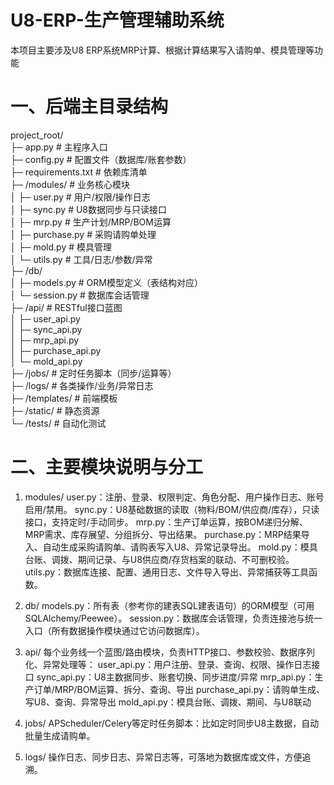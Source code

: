 # U8-ERP-生产管理辅助系统
本项目主要涉及U8 ERP系统MRP计算、根据计算结果写入请购单、模具管理等功能

# 一、后端主目录结构
 project_root/  
 ├─ app.py                  # 主程序入口  
 ├─ config.py               # 配置文件（数据库/账套参数）  
 ├─ requirements.txt        # 依赖库清单  
 ├─ /modules/               # 业务核心模块  
 │    ├─ user.py            # 用户/权限/操作日志  
 │    ├─ sync.py            # U8数据同步与只读接口  
 │    ├─ mrp.py             # 生产计划/MRP/BOM运算  
 │    ├─ purchase.py        # 采购请购单处理  
 │    ├─ mold.py            # 模具管理  
 │    └─ utils.py           # 工具/日志/参数/异常  
 ├─ /db/  
 │    ├─ models.py          # ORM模型定义（表结构对应）  
 │    └─ session.py         # 数据库会话管理  
 ├─ /api/                   # RESTful接口蓝图  
 │    ├─ user_api.py     
 │    ├─ sync_api.py  
 │    ├─ mrp_api.py  
 │    ├─ purchase_api.py  
 │    └─ mold_api.py  
 ├─ /jobs/                  # 定时任务脚本（同步/运算等）  
 ├─ /logs/                  # 各类操作/业务/异常日志  
 ├─ /templates/             # 前端模板  
 ├─ /static/                # 静态资源  
 └─ /tests/                 # 自动化测试  

# 二、主要模块说明与分工
1. modules/
user.py：注册、登录、权限判定、角色分配、用户操作日志、账号启用/禁用。
sync.py：U8基础数据的读取（物料/BOM/供应商/库存），只读接口，支持定时/手动同步。
mrp.py：生产订单运算，按BOM递归分解、MRP需求、库存展望、分组拆分、导出结果。
purchase.py：MRP结果导入、自动生成采购请购单、请购表写入U8、异常记录导出。
mold.py：模具台账、调拨、期间记录、与U8供应商/存货档案的联动、不可删校验。
utils.py：数据库连接、配置、通用日志、文件导入导出、异常捕获等工具函数。

3. db/
models.py：所有表（参考你的建表SQL建表语句）的ORM模型（可用SQLAlchemy/Peewee）。
session.py：数据库会话管理，负责连接池与统一入口（所有数据操作模块通过它访问数据库）。

3. api/
每个业务线一个蓝图/路由模块，负责HTTP接口、参数校验、数据序列化、异常处理等：
user_api.py：用户注册、登录、查询、权限、操作日志接口
sync_api.py：U8主数据同步、账套切换、同步进度/异常
mrp_api.py：生产订单/MRP/BOM运算、拆分、查询、导出
purchase_api.py：请购单生成、写U8、查询、异常导出
mold_api.py：模具台账、调拨、期间、与U8联动

4. jobs/
APScheduler/Celery等定时任务脚本：比如定时同步U8主数据，自动批量生成请购单。

5. logs/
操作日志、同步日志、异常日志等，可落地为数据库或文件，方便追溯。
